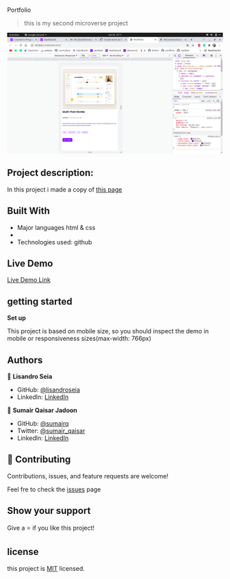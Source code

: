 Portfolio

> this is my second microverse project

<img src="./assets/imgs/screenshot.png">

## Project description:
 
 In this project i made a copy of [this page](https://www.figma.com/file/l7SqJ3ZfkAKih9sFxvWSR4/Microverse-Student-Project-1?node-id=0%3A1)

## Built With

- Major languages
html & css
- 
- Technologies used:
  github

## Live Demo

[Live Demo Link](https://lisandroseia.github.io/Portfolio/)

## getting started
**Set up**

This project is based on mobile size, so you should inspect the demo in mobile or responsiveness 
sizes(max-width: 766px)

## Authors

👤 **Lisandro Seia**

- GitHub: [@lisandroseia](https://github.com/lisandroseia)
- LinkedIn: [LinkedIn](https://www.linkedin.com/in/lisandro-seia-295120225/)

👤 **Sumair Qaisar Jadoon**

- GitHub: [@sumairq](https://github.com/sumairq)
- Twitter: [@sumair_qaisar](https://twitter.com/sumair_qaisar)
- LinkedIn: [LinkedIn](https://linkedin.com/in/sumair-qaisar-jadoon-84a877164)

## 🤝 Contributing

Contributions, issues, and feature requests are welcome!

Feel fre to check the [issues](https://github.com/lisandroseia/Portfolio/issues) page

## Show your support

Give a ⭐️ if you like this project!

## license

this project is [MIT](https://github.com/lisandroseia/Portfolio/blob/main/LICENSE) licensed.